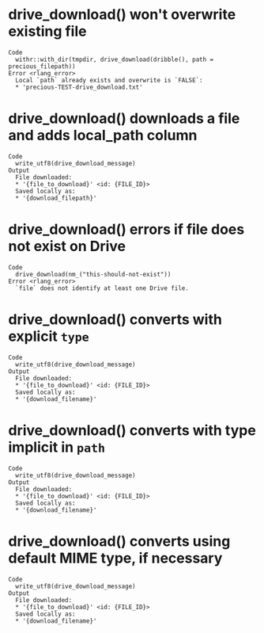 # drive_download() won't overwrite existing file

    Code
      withr::with_dir(tmpdir, drive_download(dribble(), path = precious_filepath))
    Error <rlang_error>
      Local `path` already exists and overwrite is `FALSE`:
      * 'precious-TEST-drive_download.txt'

# drive_download() downloads a file and adds local_path column

    Code
      write_utf8(drive_download_message)
    Output
      File downloaded:
      * '{file_to_download}' <id: {FILE_ID}>
      Saved locally as:
      * '{download_filepath}'

# drive_download() errors if file does not exist on Drive

    Code
      drive_download(nm_("this-should-not-exist"))
    Error <rlang_error>
      `file` does not identify at least one Drive file.

# drive_download() converts with explicit `type`

    Code
      write_utf8(drive_download_message)
    Output
      File downloaded:
      * '{file_to_download}' <id: {FILE_ID}>
      Saved locally as:
      * '{download_filename}'

# drive_download() converts with type implicit in `path`

    Code
      write_utf8(drive_download_message)
    Output
      File downloaded:
      * '{file_to_download}' <id: {FILE_ID}>
      Saved locally as:
      * '{download_filename}'

# drive_download() converts using default MIME type, if necessary

    Code
      write_utf8(drive_download_message)
    Output
      File downloaded:
      * '{file_to_download}' <id: {FILE_ID}>
      Saved locally as:
      * '{download_filename}'

